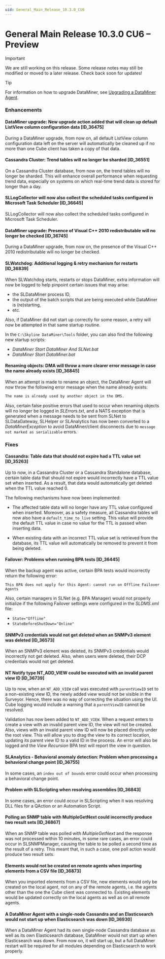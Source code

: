 ```yaml
---
uid: General_Main_Release_10.3.0_CU6
---
```


# General Main Release 10.3.0 CU6 – Preview

> [!IMPORTANT]
> We are still working on this release. Some release notes may still be modified or moved to a later release. Check back soon for updates!

> [!TIP]
> For information on how to upgrade DataMiner, see [Upgrading a DataMiner Agent](xref:Upgrading_a_DataMiner_Agent).

### Enhancements

#### DataMiner upgrade: New upgrade action added that will clean up default ListView column configuration data [ID_36475]

<!-- MR 10.2.0 [CU18]/10.3.0 [CU6] - FR 10.3.9 -->

During a DataMiner upgrade, from now on, all default ListView column configuration data left on the server will automatically be cleaned up if no more than one Cube client has taken a copy of that data.

#### Cassandra Cluster: Trend tables will no longer be sharded [ID_36551]

<!-- MR 10.3.0 [CU6] - FR 10.3.9 -->

On a Cassandra Cluster database, from now on, the trend tables will no longer be sharded. This will enhance overall performance when requesting trend data, especially on systems on which real-time trend data is stored for longer than a day.

#### SLLogCollector will now also collect the scheduled tasks configured in Microsoft Task Scheduler [ID_36645]

<!-- MR 10.2.0 [CU18]/10.3.0 [CU6] - FR 10.3.9 -->

SLLogCollector will now also collect the scheduled tasks configured in Microsoft Task Scheduler.

#### DataMiner upgrade: Presence of Visual C++ 2010 redistributable will no longer be checked [ID_36745]

<!-- MR 10.2.0 [CU18]/10.3.0 [CU6] - FR 10.3.9 -->

During a DataMiner upgrade, from now on, the presence of the Visual C++ 2010 redistributable will no longer be checked.

#### SLWatchdog: Additional logging & retry mechanism for restarts [ID_36839]

<!-- MR 10.2.0 [CU18]/10.3.0 [CU6] - FR 10.3.9 -->

When SLWatchdog starts, restarts or stops DataMiner, extra information will now be logged to help pinpoint certain issues that may arise:

- the SLDataMiner process ID,
- the output of the batch scripts that are being executed while DataMiner is (re)starting,
- etc.

Also, if DataMiner did not start up correctly for some reason, a retry will now be attempted in that same startup routine.

In the `C:\Skyline DataMiner\Tools` folder, you can also find the following new startup scripts:

- *DataMiner Start DataMiner And SLNet.bat*
- *DataMiner Start DataMiner.bat*

#### Renaming objects: DMA will throw a more clearer error message in case the name already exists [ID_36845]

<!-- MR 10.3.0 [CU6] - FR 10.3.9 -->

When an attempt is made to rename an object, the DataMiner Agent will now throw the following error message when the name already exists:

```txt
The name is already used by another object in the DMS.
```

Also, certain false positive errors that used to occur when renaming objects will no longer be logged in *SLErrors.txt*, and a NATS exception that is generated when a message needs to be sent from SLNet to SLDataGateway, SLHelper or SLAnalytics has now been converted to a *DataMinerException* to avoid DataMiner/client disconnects due to `message not marked as serializable` errors.

### Fixes

#### Cassandra: Table data that should not expire had a TTL value set [ID_35263]

<!-- MR 10.3.0 [CU6] - FR 10.3.9 -->

Up to now, in a Cassandra Cluster or a Cassandra Standalone database, certain table data that should not expire would incorrectly have a TTL value set when inserted. As a result, that data would automatically get deleted when the TTL value reached 0.

The following mechanisms have now been implemented:

- The affected table data will no longer have any TTL value configured when inserted. Moreover, as a safety measure, all Cassandra tables will now also have a `default_time_to_live` setting. This value will provide the default TTL value in case no value for the TTL is passed when inserting data.

- When existing data with an incorrect TTL value set is retrieved from the database, its TTL value will automatically be removed to prevent it from being deleted.

#### Failover: Problems when running BPA tests [ID_36445]

<!-- MR 10.2.0 [CU18]/10.3.0 [CU6] - FR 10.3.9 -->

When the backup agent was active, certain BPA tests would incorrectly return the following error:

`This BPA does not apply for this Agent: cannot run on Offline Failover Agents`

Also, certain managers in SLNet (e.g. BPA Manager) would not properly initialize if the following Failover settings were configured in the *SLDMS.xml* file:

- `State="Offline"`
- `StateBeforeShutDown="Online"`

#### SNMPv3 credentials would not get deleted when an SNMPv3 element was deleted [ID_36573]

<!-- MR 10.2.0 [CU18]/10.3.0 [CU6] - FR 10.3.9 -->

When an SNMPv3 element was deleted, its SNMPv3 credentials would incorrectly not get deleted. Also, when users were deleted, their DCP credentials would not get deleted.

#### NT Notify type NT_ADD_VIEW could be executed with an invalid parent view ID [ID_36739]

<!-- MR 10.2.0 [CU18]/10.3.0 [CU6] - FR 10.3.9 -->

Up to now, when an `NT_ADD_VIEW` call was executed with `parentViewID` set to a non-existing view ID, the newly added view would not be visible in the Surveyor. Hence, there was no way of correcting the situation using the UI. Cube logging would include a warning that a `parentViewID` cannot be resolved.

Validation has now been added to `NT_ADD_VIEW`. When a request enters to create a view with an invalid parent view ID, the view will not be created. Also, views with an invalid parent view ID will now be placed directly under the root view. This will allow you to drag the view to its correct location, updating its parent view ID to a valid ID in the process. An error will also be logged and the *View Recursion* BPA test will report the view in question.

#### SLAnalytics - Behavioral anomaly detection: Problem when processing a behavioral change point [ID_36755]

<!-- MR 10.3.0 [CU6] - FR 10.3.9 -->

In some cases, an `index out of bounds` error could occur when processing a behavioral change point.

#### Problem with SLScripting when resolving assemblies [ID_36843]

<!-- MR 10.2.0 [CU18]/10.3.0 [CU6] - FR 10.3.9 -->

In some cases, an error could occur in SLScripting when it was resolving DLL files for a QAction or an Automation Script.

#### Polling an SNMP table with MultipleGetNext could incorrectly produce two result sets [ID_36867]

<!-- MR 10.2.0 [CU18]/10.3.0 [CU6] - FR 10.3.9 -->

When an SNMP table was polled with *MultipleGetNext* and the response was not processed within 10 minutes, in some rare cases, an error could occur in SLSNMPManager, causing the table to be polled a second time as the result of a retry. This meant that, in such a case, one poll action would produce two result sets.

#### Elements would not be created on remote agents when importing elements from a CSV file [ID_36873]

<!-- MR 10.2.0 [CU18]/10.3.0 [CU6] - FR 10.3.9 -->

When you imported elements from a CSV file, new elements would only be created on the local agent, not on any of the remote agents, i.e. the agents other than the one the Cube client was connected to. Existing elements would be updated correctly on the local agents as well as on all remote agents.

#### A DataMiner Agent with a single-node Cassandra and an Elasticsearch would not start up when Elasticsearch was down [ID_36930]

<!-- MR 10.3.0 [CU6] - FR 10.3.9 -->

When a DataMiner Agent had its own single-node Cassandra database as well as its own Elasticsearch database, DataMiner would not start up when Elasticsearch was down. From now on, it will start up, but a full DataMiner restart will be required for all modules depending on Elasticsearch to work properly.
